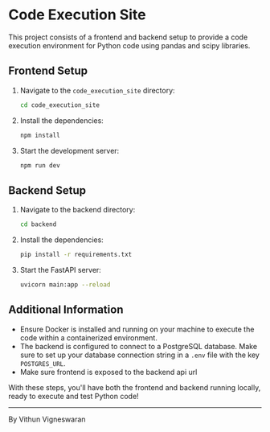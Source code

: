 # Code Execution Site

This project consists of a frontend and backend setup to provide a code execution environment for Python code using pandas and scipy libraries.

## Frontend Setup

1. Navigate to the `code_execution_site` directory:
   ```bash
   cd code_execution_site
   ```

2. Install the dependencies:
   ```bash
   npm install
   ```

3. Start the development server:
   ```bash
   npm run dev
   ```

## Backend Setup

1. Navigate to the backend directory:
   ```bash
   cd backend
   ```

2. Install the dependencies:
   ```bash
   pip install -r requirements.txt
   ```

3. Start the FastAPI server:
   ```bash
   uvicorn main:app --reload
   ```

## Additional Information

- Ensure Docker is installed and running on your machine to execute the code within a containerized environment.
- The backend is configured to connect to a PostgreSQL database. Make sure to set up your database connection string in a `.env` file with the key `POSTGRES_URL`.
- Make sure frontend is exposed to the backend api url

With these steps, you'll have both the frontend and backend running locally, ready to execute and test Python code!

---

By Vithun Vigneswaran